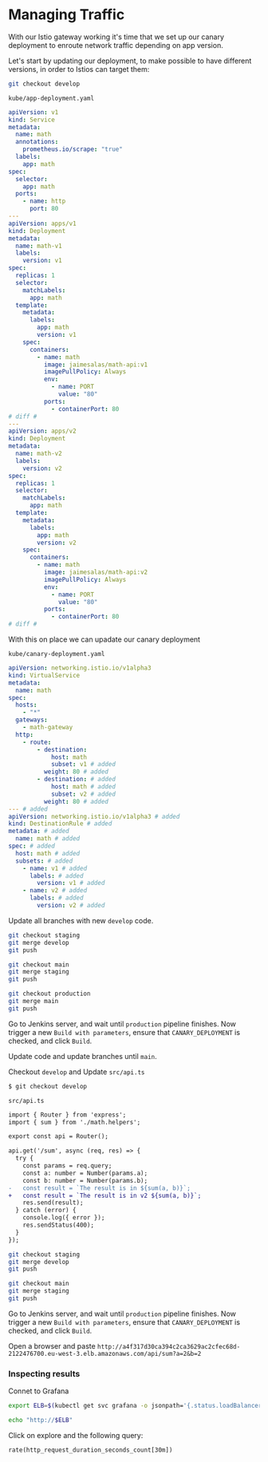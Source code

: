 # Managing Traffic

With our Istio gateway working it's time that we set up our canary deployment to enroute network traffic depending on app version.

Let's start by updating our deployment, to make possible to have different versions, in order to Istios can target them:

```bash
git checkout develop
```

`kube/app-deployment.yaml`

```yaml
apiVersion: v1
kind: Service
metadata:
  name: math
  annotations:
    prometheus.io/scrape: "true"
  labels:
    app: math
spec:
  selector:
    app: math
  ports:
    - name: http
      port: 80
---
apiVersion: apps/v1
kind: Deployment
metadata:
  name: math-v1
  labels:
    version: v1
spec:
  replicas: 1
  selector:
    matchLabels:
      app: math
  template:
    metadata:
      labels:
        app: math
        version: v1
    spec:
      containers:
        - name: math
          image: jaimesalas/math-api:v1
          imagePullPolicy: Always
          env:
            - name: PORT
              value: "80"
          ports:
            - containerPort: 80
# diff #
--- 
apiVersion: apps/v2
kind: Deployment
metadata:
  name: math-v2
  labels:
    version: v2
spec:
  replicas: 1
  selector:
    matchLabels:
      app: math
  template:
    metadata:
      labels:
        app: math
        version: v2
    spec:
      containers:
        - name: math
          image: jaimesalas/math-api:v2
          imagePullPolicy: Always
          env:
            - name: PORT
              value: "80"
          ports:
            - containerPort: 80
# diff #
```

With this on place we can upadate our canary deployment

`kube/canary-deployment.yaml`

```yaml
apiVersion: networking.istio.io/v1alpha3
kind: VirtualService
metadata:
  name: math
spec:
  hosts:
    - "*"
  gateways:
    - math-gateway
  http:
    - route:
        - destination:
            host: math
            subset: v1 # added
          weight: 80 # added
        - destination: # added
            host: math # added
            subset: v2 # added
          weight: 80 # added
--- # added
apiVersion: networking.istio.io/v1alpha3 # added
kind: DestinationRule # added
metadata: # added
  name: math # added
spec: # added
  host: math # added
  subsets: # added
    - name: v1 # added
      labels: # added
        version: v1 # added
    - name: v2 # added
      labels: # added
        version: v2 # added

```

Update all branches with new `develop` code.

```bash
git checkout staging
git merge develop
git push
```

```bash
git checkout main
git merge staging
git push
```

```bash
git checkout production
git merge main
git push
```


Go to Jenkins server, and wait until `production` pipeline finishes. Now trigger a new `Build with parameters`, ensure that  `CANARY_DEPLOYMENT` is checked, and click `Build`.

Update code and update branches until `main`.

Checkout `develop` and Update `src/api.ts`

```bash
$ git checkout develop
```

`src/api.ts`

```diff
import { Router } from 'express';
import { sum } from './math.helpers';

export const api = Router();

api.get('/sum', async (req, res) => {
  try {
    const params = req.query;
    const a: number = Number(params.a);
    const b: number = Number(params.b);
-   const result = `The result is in ${sum(a, b)}`;
+   const result = `The result is in v2 ${sum(a, b)}`;
    res.send(result);
  } catch (error) {
    console.log({ error });
    res.sendStatus(400);
  }
});
```

```bash
git checkout staging
git merge develop
git push
```

```bash
git checkout main
git merge staging
git push
```

Go to Jenkins server, and wait until `production` pipeline finishes. Now trigger a new `Build with parameters`, ensure that  `CANARY_DEPLOYMENT` is checked, and click `Build`.

Open a browser and paste `http://a4f317d30ca394c2ca3629ac2cfec68d-2122476700.eu-west-3.elb.amazonaws.com/api/sum?a=2&b=2`

### Inspecting results

Connet to Grafana

```bash
export ELB=$(kubectl get svc grafana -o jsonpath='{.status.loadBalancer.ingress[0].hostname}')

echo "http://$ELB"
```

Click on explore and the following query:

```
rate(http_request_duration_seconds_count[30m])
```
